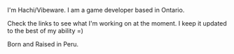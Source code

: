 I'm Hachi/Vibeware. I am a game developer based in Ontario.

Check the links to see what I'm  working on at the moment. I keep it updated to the best of my ability =)

Born and Raised in Peru.

